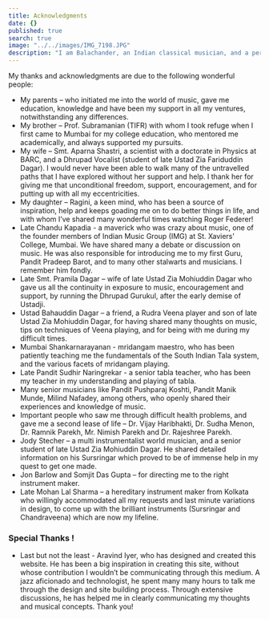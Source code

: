 ```yaml
---
title: Acknowledgments
date: {}
published: true
search: true
image: "../../images/IMG_7198.JPG"
description: "I am Balachander, an Indian classical musician, and a performing artist of Chandraveena. My sincere thanks and acknowledgments are due to the following wonderful people."
---
```


My thanks and acknowledgments are due to the following wonderful people:
* My parents – who initiated me into the world of music, gave me education, knowledge and have been my support in all my ventures, notwithstanding any differences.
* My brother – Prof. Subramanian (TIFR) with whom I took refuge when I first came to Mumbai for my college education, who mentored me academically, and always supported my pursuits.
* My wife – Smt. Aparna Shastri, a scientist with a doctorate in Physics at BARC, and a Dhrupad Vocalist (student of late Ustad Zia Fariduddin Dagar). I would never have been able to walk many of the untravelled paths that I have explored without her support and help. I thank her for giving me that unconditional freedom, support, encouragement, and for putting up with all my eccentricities.
* My daughter – Ragini, a keen mind, who has been a source of inspiration, help and keeps goading me on to do better things in life, and with whom I’ve shared many wonderful times watching Roger Federer!
* Late Chandu Kapadia - a maverick who was crazy about music, one of the founder members of Indian Music Group (IMG) at St. Xaviers’ College, Mumbai. We have shared many a debate or discussion on music. He was also responsible for introducing me to my first Guru, Pandit Pradeep Barot, and to many other stalwarts and musicians. I remember him fondly.
* Late Smt. Pramila Dagar – wife of late Ustad Zia Mohiuddin Dagar who gave us all the continuity in exposure to music, encouragement and support, by running the Dhrupad Gurukul, after the early demise of Ustadji.
* Ustad Bahauddin Dagar – a friend, a Rudra Veena player and son of late Ustad Zia Mohiuddin Dagar, for having shared many thoughts on music, tips on techniques of Veena playing, and for being with me during my difficult times.
* Mumbai Shankarnarayanan - mridangam maestro, who has been patiently teaching me the fundamentals of the South Indian Tala system, and the various facets of mridangam playing.
* Late Pandit Sudhir Naringrekar - a senior tabla teacher, who has been my teacher in my understanding and playing of tabla.
* Many senior musicians like Pandit Pushparaj Koshti, Pandit Manik Munde, Milind Nafadey, among others, who openly shared their experiences and knowledge of music.
* Important people who saw me through difficult health problems, and gave me a second lease of life – Dr. Vijay Haribhakti, Dr. Sudha Menon, Dr. Ramnik Parekh, Mr. Nimish Parekh and Dr. Rajeshree Parekh.
* Jody Stecher – a multi instrumentalist world musician, and a senior student of late Ustad Zia Mohiuddin Dagar. He shared detailed information on his Sursringar which proved to be of immense help in my quest to get one made.
* Jon Barlow and Somjit Das Gupta – for directing me to the right instrument maker.
* Late Mohan Lal Sharma – a hereditary instrument maker from Kolkata who willingly accommodated all my requests and last minute variations in design, to come up with the brilliant instruments (Sursringar and Chandraveena) which are now my lifeline.

### Special Thanks !
* Last but not the least - Aravind Iyer, who has designed and created this website. He has been a big inspiration in creating this site, without whose contribution I wouldn’t be communicating through this medium. A jazz aficionado and technologist, he spent many many hours to talk me through the design and site building process. Through extensive discussions, he has helped me in clearly communicating my thoughts and musical concepts. Thank you!

